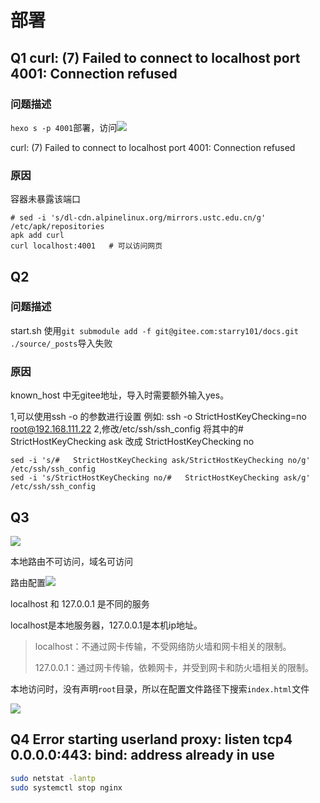 

# 部署

## Q1 curl: (7) Failed to connect to localhost port 4001: Connection refused

### 问题描述

`hexo s -p 4001`部署，访问![](https://s2.loli.net/2022/07/23/xUDsrfiLcuSwKPd.png)

curl: (7) Failed to connect to localhost port 4001: Connection refused

### 原因

容器未暴露该端口

```
# sed -i 's/dl-cdn.alpinelinux.org/mirrors.ustc.edu.cn/g' /etc/apk/repositories
apk add curl
curl localhost:4001   # 可以访问网页
```

## Q2

### 问题描述

start.sh 使用`git submodule add -f git@gitee.com:starry101/docs.git ./source/_posts`导入失败

### 原因

known_host 中无gitee地址，导入时需要额外输入yes。

1,可以使用ssh -o 的参数进行设置
例如: ssh -o StrictHostKeyChecking=no root@192.168.111.22
2,修改/etc/ssh/ssh_config
将其中的# StrictHostKeyChecking ask 改成 StrictHostKeyChecking no

```
sed -i 's/#   StrictHostKeyChecking ask/StrictHostKeyChecking no/g' /etc/ssh/ssh_config
sed -i 's/StrictHostKeyChecking no/#   StrictHostKeyChecking ask/g' /etc/ssh/ssh_config
```

## Q3

![](https://s2.loli.net/2022/07/23/etGuFhVwMAak8O9.png)

本地路由不可访问，域名可访问

路由配置![](https://s2.loli.net/2022/07/23/SNzHlJwWEpYLOP9.png)

localhost 和 127.0.0.1 是不同的服务

localhost是本地服务器，127.0.0.1是本机ip地址。

> localhost：不通过网卡传输，不受网络防火墙和网卡相关的限制。
>
> 127.0.0.1：通过网卡传输，依赖网卡，并受到网卡和防火墙相关的限制。

本地访问时，没有声明`root`目录，所以在配置文件路径下搜索`index.html`文件

![](https://s2.loli.net/2022/07/23/m24O9V1CgiF6ETh.png)

## Q4 Error starting userland proxy: listen tcp4 0.0.0.0:443: bind: address already in use

```bash
sudo netstat -lantp
sudo systemctl stop nginx
```



